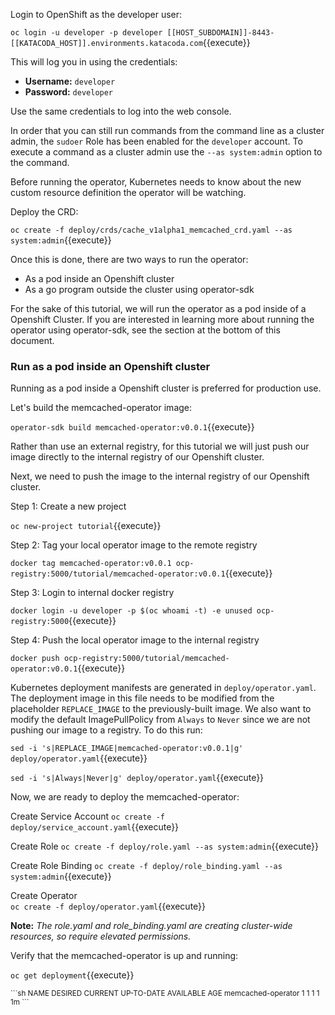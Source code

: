Login to OpenShift as the developer user:

`oc login -u developer -p developer [[HOST_SUBDOMAIN]]-8443-[[KATACODA_HOST]].environments.katacoda.com`{{execute}}

This will log you in using the credentials:

* **Username:** ``developer``
* **Password:** ``developer``

Use the same credentials to log into the web console.

In order that you can still run commands from the command line as a cluster
admin, the ``sudoer`` Role has been enabled for the ``developer`` account.
To execute a command as a cluster admin use the ``--as system:admin`` option
to the command.

Before running the operator, Kubernetes needs to know about the new custom
resource definition the operator will be watching.

Deploy the CRD:

`oc create -f deploy/crds/cache_v1alpha1_memcached_crd.yaml --as system:admin`{{execute}}

Once this is done, there are two ways to run the operator:

* As a pod inside an Openshift cluster
* As a go program outside the cluster using operator-sdk

For the sake of this tutorial, we will run the operator as a pod inside of a
Openshift Cluster. If you are interested in learning more about running the
operator using operator-sdk, see the section at the bottom of this document.

### Run as a pod inside an Openshift cluster

Running as a pod inside a Openshift cluster is preferred for production use.

Let's build the memcached-operator image:

`operator-sdk build memcached-operator:v0.0.1`{{execute}}

Rather than use an external registry, for this tutorial we will just push our
image directly to the internal registry of our Openshift cluster.

Next, we need to push the image to the internal registry of our Openshift
cluster.

Step 1: Create a new project

`oc new-project tutorial`{{execute}}

Step 2: Tag your local operator image to the remote registry

`docker tag memcached-operator:v0.0.1 ocp-registry:5000/tutorial/memcached-operator:v0.0.1`{{execute}}

Step 3: Login to internal docker registry

`docker login -u developer -p $(oc whoami -t) -e unused ocp-registry:5000`{{execute}}

Step 4: Push the local operator image to the internal registry

`docker push ocp-registry:5000/tutorial/memcached-operator:v0.0.1`{{execute}}

Kubernetes deployment manifests are generated in `deploy/operator.yaml`. The
deployment image in this file needs to be modified from the placeholder
`REPLACE_IMAGE` to the previously-built image. We also want to modify the default
ImagePullPolicy from `Always` to `Never` since we are not pushing our image to
a registry. To do this run:

`sed -i 's|REPLACE_IMAGE|memcached-operator:v0.0.1|g' deploy/operator.yaml`{{execute}}

`sed -i 's|Always|Never|g' deploy/operator.yaml`{{execute}}

Now, we are ready to deploy the memcached-operator:

Create Service Account
`oc create -f deploy/service_account.yaml`{{execute}}

Create Role
`oc create -f deploy/role.yaml --as system:admin`{{execute}}

Create Role Binding
`oc create -f deploy/role_binding.yaml --as system:admin`{{execute}}

Create Operator<br>
`oc create -f deploy/operator.yaml`{{execute}}

**Note:** *The role.yaml and role_binding.yaml are creating cluster-wide
resources, so require elevated permissions.*

Verify that the memcached-operator is up and running:

`oc get deployment`{{execute}}

<small>
```sh
NAME                DESIRED CURRENT UP-TO-DATE AVAILABLE AGE
memcached-operator  1       1       1          1         1m
```
</small>
